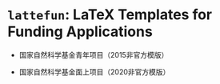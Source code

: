 # `lattefun`: **LaT**eX **Te**mplates for **Fun**ding Applications

- 国家自然科学基金青年项目（2015非官方模版）

- 国家自然科学基金面上项目（2020非官方模版）
